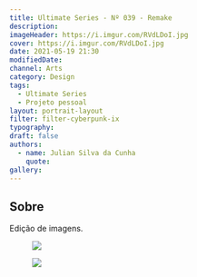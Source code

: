 ```yaml
---
title: Ultimate Series - Nº 039 - Remake
description:
imageHeader: https://i.imgur.com/RVdLDoI.jpg
cover: https://i.imgur.com/RVdLDoI.jpg
date: 2021-05-19 21:30
modifiedDate:
channel: Arts
category: Design
tags:
  - Ultimate Series
  - Projeto pessoal
layout: portrait-layout
filter: filter-cyberpunk-ix
typography:
draft: false
authors:
  - name: Julian Silva da Cunha
    quote:
gallery:
---
```


## Sobre

Edição de imagens.

<figure>
  <img src="https://i.imgur.com/RVdLDoI.jpg" className="max-w-full mx-auto block"/>
</figure>

<figure>
  <img src="https://i.imgur.com/t87LX2W.jpg" className="max-w-full mx-auto block"/>
</figure>
